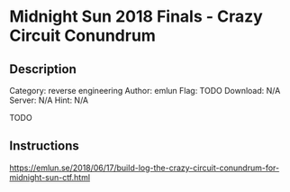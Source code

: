 # Midnight Sun 2018 Finals - Crazy Circuit Conundrum

## Description

Category: reverse engineering
Author: emlun
Flag: TODO
Download: N/A
Server: N/A
Hint: N/A

TODO

## Instructions

https://emlun.se/2018/06/17/build-log-the-crazy-circuit-conundrum-for-midnight-sun-ctf.html
